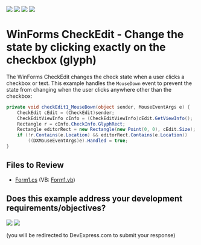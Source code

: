 <!-- default badges list -->
![](https://img.shields.io/endpoint?url=https://codecentral.devexpress.com/api/v1/VersionRange/128620920/24.2.1%2B)
[![](https://img.shields.io/badge/Open_in_DevExpress_Support_Center-FF7200?style=flat-square&logo=DevExpress&logoColor=white)](https://supportcenter.devexpress.com/ticket/details/E315)
[![](https://img.shields.io/badge/📖_How_to_use_DevExpress_Examples-e9f6fc?style=flat-square)](https://docs.devexpress.com/GeneralInformation/403183)
[![](https://img.shields.io/badge/💬_Leave_Feedback-feecdd?style=flat-square)](#does-this-example-address-your-development-requirementsobjectives)
<!-- default badges end -->

# WinForms CheckEdit - Change the state by clicking exactly on the checkbox (glyph)

The WinForms CheckEdit changes the check state when a user clicks a checkbox or text. This example handles the `MouseDown` event to prevent the state from changing when the user clicks anywhere other than the checkbox:

```csharp
private void checkEdit1_MouseDown(object sender, MouseEventArgs e) {
    CheckEdit cEdit = (CheckEdit)sender;
    CheckEditViewInfo cInfo = (CheckEditViewInfo)cEdit.GetViewInfo();
    Rectangle r = cInfo.CheckInfo.GlyphRect;
    Rectangle editorRect = new Rectangle(new Point(0, 0), cEdit.Size);
    if (!r.Contains(e.Location) && editorRect.Contains(e.Location))
        ((DXMouseEventArgs)e).Handled = true;
}
```


## Files to Review

* [Form1.cs](./CS/Q181266/Form1.cs) (VB: [Form1.vb](./VB/Q181266/Form1.vb))
<!-- feedback -->
## Does this example address your development requirements/objectives?

[<img src="https://www.devexpress.com/support/examples/i/yes-button.svg"/>](https://www.devexpress.com/support/examples/survey.xml?utm_source=github&utm_campaign=winforms-checkedit-change-state-by-clicking-checkbox&~~~was_helpful=yes) [<img src="https://www.devexpress.com/support/examples/i/no-button.svg"/>](https://www.devexpress.com/support/examples/survey.xml?utm_source=github&utm_campaign=winforms-checkedit-change-state-by-clicking-checkbox&~~~was_helpful=no)

(you will be redirected to DevExpress.com to submit your response)
<!-- feedback end -->
